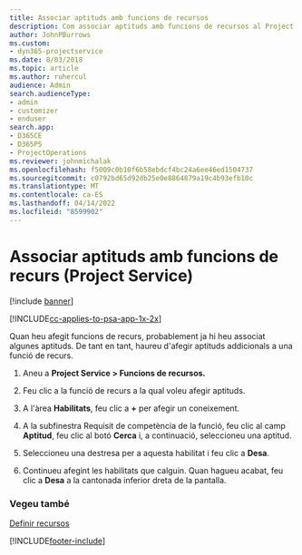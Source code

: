 ```yaml
---
title: Associar aptituds amb funcions de recursos
description: Com associar aptituds amb funcions de recursos al Project Service
author: JohnPBurrows
ms.custom:
- dyn365-projectservice
ms.date: 8/03/2018
ms.topic: article
ms.author: ruhercul
audience: Admin
search.audienceType:
- admin
- customizer
- enduser
search.app:
- D365CE
- D365PS
- ProjectOperations
ms.reviewer: johnmichalak
ms.openlocfilehash: f5009c0b10f6b58ebdcf4bc24a6ee46ed1504737
ms.sourcegitcommit: c0792bd65d92db25e0e8864879a19c4b93efb10c
ms.translationtype: MT
ms.contentlocale: ca-ES
ms.lasthandoff: 04/14/2022
ms.locfileid: "8599902"
---
```

# <a name="associate-skills-with-resource-roles-project-service"></a>Associar aptituds amb funcions de recurs (Project Service)

[!include [banner](../includes/psa-now-project-operations.md)]

[!INCLUDE[cc-applies-to-psa-app-1x-2x](../includes/cc-applies-to-psa-app-1x-2x.md)]

Quan heu afegit funcions de recurs, probablement ja hi heu associat algunes aptituds. De tant en tant, haureu d'afegir aptituds addicionals a una funció de recurs.  
  
1.  Aneu a **Project Service > Funcions de recursos.**  
  
2.  Feu clic a la funció de recurs a la qual voleu afegir aptituds.  
  
3.  A l'àrea **Habilitats**, feu clic a **+** per afegir un coneixement.  
  
4.  A la subfinestra Requisit de competència de la funció, feu clic al camp **Aptitud**, feu clic al botó **Cerca** i, a continuació, seleccioneu una aptitud.  
  
5.  Seleccioneu una destresa per a aquesta habilitat i feu clic a **Desa**.  
  
6.  Continueu afegint les habilitats que calguin. Quan hagueu acabat, feu clic a **Desa** a la cantonada inferior dreta de la pantalla.  
  
### <a name="see-also"></a>Vegeu també  
 [Definir recursos](../psa/set-up-resources.md)


[!INCLUDE[footer-include](../includes/footer-banner.md)]
